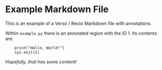 # Example Markdown File

This is an example of a Verso / Recto Markdown file with annotations.

Within `example.py` there is an annotated region with the ID 1. Its contents are:

```
    print("Hello, World!")
    sys.exit(1)
```

_Hopefully, that has some content!_